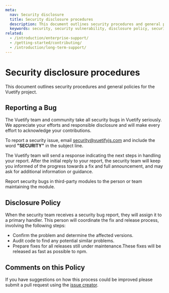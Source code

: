 ```yaml
---
meta:
  nav: Security disclosure
  title: Security disclosure procedures
  description: This document outlines security procedures and general policies for the Vuetify project.
  keywords: security, security vulnerability, disclosure policy, security disclosure
related:
  - /introduction/enterprise-support/
  - /getting-started/contributing/
  - /introduction/long-term-support/
---
```


# Security disclosure procedures

This document outlines security procedures and general policies for the Vuetify project.

<page-features />

<promoted slug="enterprise-support" />

## Reporting a Bug

The Vuetify team and community take all security bugs in Vuetify seriously. We appreciate your efforts and responsible disclosure and will make every effort to acknowledge your contributions.

To report a security issue, email [security@vuetifyjs.com](mailto:security@vuetifyjs.com?subject=SECURITY) and include the word **\"SECURITY\"** in the subject line.

The Vuetify team will send a response indicating the next steps in handling your report. After the initial reply to your report, the security team will keep you informed of the progress towards a fix and full announcement, and may ask for additional information or guidance.

Report security bugs in third-party modules to the person or team maintaining the module.

## Disclosure Policy

When the security team receives a security bug report, they will assign it to a primary handler. This person will coordinate the fix and release process, involving the following steps:

- Confirm the problem and determine the affected versions.
- Audit code to find any potential similar problems.
- Prepare fixes for all releases still under maintenance.These fixes will be released as fast as possible to npm.

## Comments on this Policy

If you have suggestions on how this process could be improved please submit a pull request using the [issue creator](https://issues.vuetifyjs.com).
